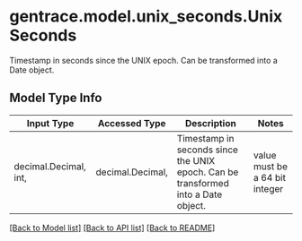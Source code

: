 # gentrace.model.unix_seconds.UnixSeconds

Timestamp in seconds since the UNIX epoch. Can be transformed into a Date object.

## Model Type Info
Input Type | Accessed Type | Description | Notes
------------ | ------------- | ------------- | -------------
decimal.Decimal, int,  | decimal.Decimal,  | Timestamp in seconds since the UNIX epoch. Can be transformed into a Date object. | value must be a 64 bit integer

[[Back to Model list]](../../README.md#documentation-for-models) [[Back to API list]](../../README.md#documentation-for-api-endpoints) [[Back to README]](../../README.md)

